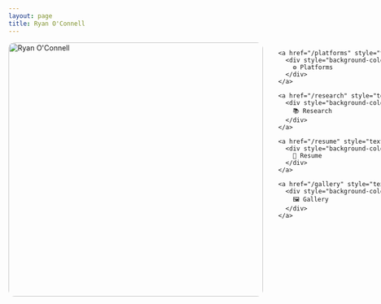```yaml
---
layout: page
title: Ryan O'Connell
---
```


<div style="display: flex; align-items: flex-start; gap: 30px; flex-wrap: nowrap;">

  <!-- Headshot -->
  <div style="flex: 0 0 auto;">
    <img src="/assets/images/headshot_photoshopped.png" alt="Ryan O'Connell" style="width: 500px; height: auto; border-radius: 12px;" />
  </div>

  <!-- Button Column -->
  <div style="flex: 0 0 auto; display: flex; flex-direction: column; gap: 12px; justify-content: flex-start;">

    <a href="/platforms" style="text-decoration: none;">
      <div style="background-color: #1f77b4; color: white; padding: 12px 24px; border-radius: 8px; font-weight: bold; text-align: center; width: 220px;">
        ⚙️ Platforms
      </div>
    </a>

    <a href="/research" style="text-decoration: none;">
      <div style="background-color: #1f77b4; color: white; padding: 12px 24px; border-radius: 8px; font-weight: bold; text-align: center; width: 220px;">
        📚 Research
      </div>
    </a>

    <a href="/resume" style="text-decoration: none;">
      <div style="background-color: #1f77b4; color: white; padding: 12px 24px; border-radius: 8px; font-weight: bold; text-align: center; width: 220px;">
        📄 Resume
      </div>
    </a>

    <a href="/gallery" style="text-decoration: none;">
      <div style="background-color: #1f77b4; color: white; padding: 12px 24px; border-radius: 8px; font-weight: bold; text-align: center; width: 220px;">
        🖼️ Gallery
      </div>
    </a>

  </div>

</div>
